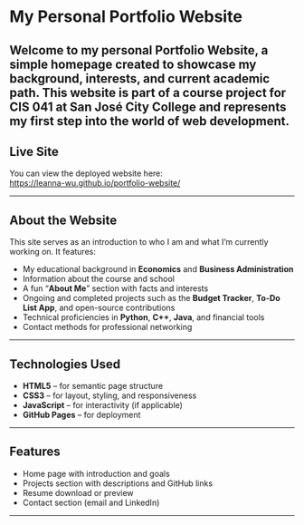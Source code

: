 # My Personal Portfolio Website

Welcome to my personal **Portfolio Website**, a simple homepage created to showcase my background, interests, and current academic path. This website is part of a course project for CIS 041 at San José City College and represents my first step into the world of web development.
---

## Live Site

You can view the deployed website here:  
https://leanna-wu.github.io/portfolio-website/

---

## About the Website
This site serves as an introduction to who I am and what I’m currently working on. It features:
- My educational background in **Economics** and **Business Administration**
- Information about the course and school
- A fun “**About Me**” section with facts and interests
- Ongoing and completed projects such as the **Budget Tracker**, **To-Do List App**, and open-source contributions
- Technical proficiencies in **Python**, **C++**, **Java**, and financial tools
- Contact methods for professional networking

---

## Technologies Used

- **HTML5** – for semantic page structure  
- **CSS3** – for layout, styling, and responsiveness  
- **JavaScript** – for interactivity (if applicable)  
- **GitHub Pages** – for deployment  

---

## Features

- Home page with introduction and goals  
- Projects section with descriptions and GitHub links  
- Resume download or preview  
- Contact section (email and LinkedIn)

---
